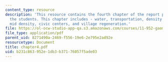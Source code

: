 ```yaml
---
content_type: resource
description: 'This resource contains the fourth chapter of the report prepared by
  the students. This chapter includes - water, transportation, density and form: high,
  mid density, civic centers, and village regeneration.'
file: https://ol-ocw-studio-app-qa.s3.amazonaws.com/courses/11-952-gaoming-studio-china-spring-2005/b231c863952e1db3b37176057f5ade03_chapter4.pdf
file_type: application/pdf
parent_uid: 8271490a-2469-f556-19e6-2e795e2ad92e
resourcetype: Document
title: chapter4.pdf
uid: b231c863-952e-1db3-b371-76057f5ade03
---
```

